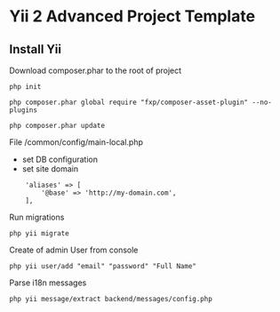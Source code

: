 Yii 2 Advanced Project Template
===============================

Install Yii
-------------------

Download composer.phar to the root of project

```
php init

php composer.phar global require "fxp/composer-asset-plugin" --no-plugins

php composer.phar update
```


File /common/config/main-local.php

* set DB configuration
* set site domain

```
    'aliases' => [
        '@base' => 'http://my-domain.com',
    ],
```

Run migrations
```
php yii migrate
```

Create of admin User from console
```
php yii user/add "email" "password" "Full Name"
```

Parse i18n messages
```
php yii message/extract backend/messages/config.php 

```